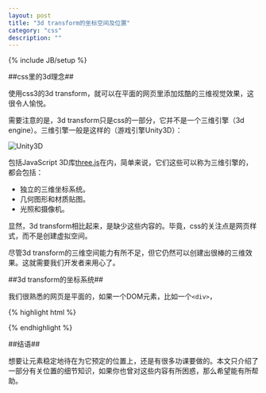 ```yaml
---
layout: post
title: "3d transform的坐标空间及位置"
category: "css"
description: ""
---
```

{% include JB/setup %}

##css里的3d理念##

使用css3的3d transform，就可以在平面的网页里添加炫酷的三维视觉效果，这很令人愉悦。

需要注意的是，3d transform只是css的一部分，它并不是一个三维引擎（3d engine）。三维引擎一般是这样的（游戏引擎Unity3D）：

![Unity3D][img_unity3d_impression]

包括JavaScript 3D库[three.js][]在内，简单来说，它们这些可以称为三维引擎的，都会包括：

- 独立的三维坐标系统。
- 几何图形和材质贴图。
- 光照和摄像机。

显然，3d transform相比起来，是缺少这些内容的。毕竟，css的关注点是网页样式，而不是创建虚拟空间。

尽管3d transform的三维空间能力有所不足，但它仍然可以创建出很棒的三维效果。这就需要我们开发者来用心了。

##3d transform的坐标系统##

我们很熟悉的网页是平面的，如果一个DOM元素，比如一个`<div>`，


{% highlight html %}

{% endhighlight %}


##结语##

想要让元素稳定地待在为它预定的位置上，还是有很多功课要做的。本文只介绍了一部分有关位置的细节知识，如果你也曾对这些内容有所困惑，那么希望能有所帮助。

[img_unity3d_impression]: {{POSTS_IMG_PATH}}/201512/unity3d_impression.png "Unity3D"

[three.js]: http://threejs.org/ "three.js - Javascript 3D library"
